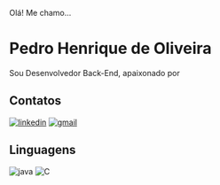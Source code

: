 Olá! Me chamo...
# Pedro Henrique de Oliveira
Sou Desenvolvedor Back-End, apaixonado por 

## Contatos
[![linkedin](https://img.shields.io/badge/LinkedIn-0077B5?style=for-the-badge&logo=linkedin&logoColor=white)](https://www.linkedin.com/in/pedro-oliv3ira/) [![gmail](https://img.shields.io/badge/Gmail-D14836?style=for-the-badge&logo=gmail&logoColor=white)](pedrohenrique.oliveira119@gmail.com)

## Linguagens
![java](https://img.shields.io/badge/Java-ED8B00?style=for-the-badge&logo=openjdk&logoColor=white) ![C](https://img.shields.io/badge/c-%2300599C.svg?style=for-the-badge&logo=c&logoColor=white)
